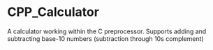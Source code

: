 # CPP_Calculator
A calculator working within the C preprocessor. Supports adding and subtracting base-10 numbers (subtraction through 10s complement)

